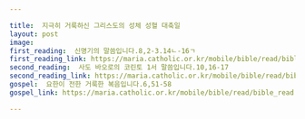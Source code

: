 ```yaml
---

title:  지극히 거룩하신 그리스도의 성체 성혈 대축일
layout: post 
image:  
first_reading:  신명기의 말씀입니다.8,2-3.14ㄴ-16ㄱ
first_reading_link: https://maria.catholic.or.kr/mobile/bible/read/bible_read.asp?m=1&n=133&p=37
second_reading:  사도 바오로의 코린토 1서 말씀입니다.10,16-17
second_reading_link: https://maria.catholic.or.kr/mobile/bible/read/bible_read.asp?m=2&n=153&p=10
gospel:  요한이 전한 거룩한 복음입니다.6,51-58
gospel_link: https://maria.catholic.or.kr/mobile/bible/read/bible_read.asp?m=2&n=150&p=6

---
```


